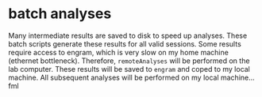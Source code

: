# batch analyses
Many intermediate results are saved to disk to speed up analyses. These batch scripts generate these results for all valid sessions. Some results require access to engram, which is very slow on my home machine (ethernet bottleneck). Therefore, `remoteAnalyses` will be performed on the lab computer. These results will be saved to `engram` and coped to my local machine. All subsequent analyses will be performed on my local machine... fml